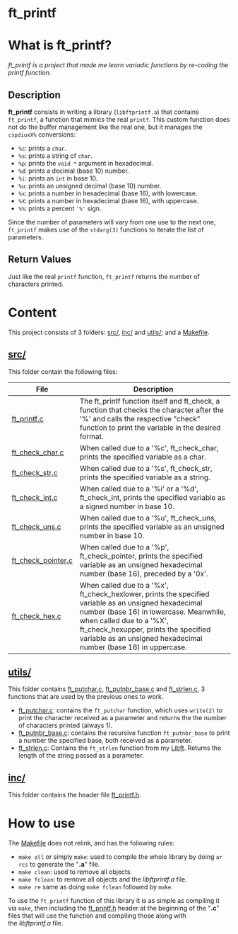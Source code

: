 # ft_printf

# What is ft_printf?

*ft_printf is a project that made me learn variadic functions by re-coding the printf function.*

## Description

**ft_printf** consists in writing a library (`libftprintf.a`) that contains `ft_printf`, a function that mimics the real `printf`. This custom function does not do the buffer management like the real one, but it manages the `cspdiuxX%` conversions:

- `%c`: prints a `char`.
- `%s`: prints a string of `char`.
- `%p`: prints the `void *` argument in hexadecimal.
- `%d`: prints a decimal (base 10) number.
- `%i`: prints an `int` in base 10.
- `%u`: prints an unsigned decimal (base 10) number.
- `%x`: prints a number in hexadecimal (base 16), with lowercase.
- `%X`: prints a number in hexadecimal (base 16), with uppercase.
- `%%`: prints a percent `'%'` sign.

Since the number of parameters will vary from one use to the next one, `ft_printf` makes use of the `stdarg(3)` functions to iterate the list of parameters.

## Return Values

Just like the real `printf` function, `ft_printf` returns the number of characters printed.

# Content

This project consists of 3 folders: [src/](https://github.com/Javiff8/ft_printf/tree/master/src), [inc/](https://github.com/Javiff8/ft_printf/tree/master/inc) and [utils/](https://github.com/Javiff8/ft_printf/tree/master/utils); and a [Makefile](https://github.com/Javiff8/ft_printf/blob/master/Makefile).

## [src/](https://github.com/Javiff8/ft_printf/tree/master/src)

This folder contain the following files:

|File              |Description                                                                                                                                                                               |
|------------------|--------------------------------------------------------------------------------------------------------------------------------------------------------------------------------------------------------------|
|[ft_printf.c](https://github.com/Javiff8/ft_printf/blob/master/src/ft_printf.c)       |The ft_printf function itself and ft_check, a function that checks the character after the '%' and calls the respective "check" function to print the variable in the desired format.                                                                                                 |
|[ft_check_char.c](https://github.com/Javiff8/ft_printf/blob/master/src/ft_check_char.c)   |When called due to a '%c', ft_check_char, prints the specified variable as a char.                                                                                                                                                                                                    |
|[ft_check_str.c](https://github.com/Javiff8/ft_printf/blob/master/src/ft_check_str.c)    |When called due to a '%s', ft_check_str, prints the specified variable as a string.                                                                                                                                                                                                   |
|[ft_check_int.c](https://github.com/Javiff8/ft_printf/blob/master/src/ft_check_int.c)    |When called due to a '%i' or a '%d', ft_check_int, prints the specified variable as a signed number in base 10.                                                                                                                                                                       |
|[ft_check_uns.c](https://github.com/Javiff8/ft_printf/blob/master/src/ft_check_uns.c)    |When called due to a '%u', ft_check_uns, prints the specified variable as an unsigned number in base 10.                                                                                                                                                                              |
|[ft_check_pointer.c](https://github.com/Javiff8/ft_printf/blob/master/src/ft_check_pointer.c)| When called due to a '%p', ft_check_pointer, prints the specified variable as an unsigned hexadecimal number (base 16), preceded by a '0x'.                                                                                                                                          |
|[ft_check_hex.c](https://github.com/Javiff8/ft_printf/blob/master/src/ft_check_hex.c)    |When called due to a '%x', ft_check_hexlower, prints the specified variable as an unsigned hexadecimal number (base 16) in lowercase. Meanwhile, when called due to a '%X', ft_check_hexupper, prints the specified variable as an unsigned hexadecimal number (base 16) in uppercase.|

## [utils/](https://github.com/Javiff8/ft_printf/tree/master/utils)

This folder contains [ft_putchar.c](https://github.com/Javiff8/ft_printf/blob/master/utils/ft_putchar.c), [ft_putnbr_base.c](https://github.com/Javiff8/ft_printf/blob/master/utils/ft_putnbr_base.c) and [ft_strlen.c](https://github.com/Javiff8/ft_printf/blob/master/utils/ft_strlen.c), 3 functions that are used by the previous ones to work.

- [ft_putchar.c](https://github.com/Javiff8/ft_printf/blob/master/utils/ft_putchar.c): contains the `ft_putchar` function, which uses `write(2)` to print the character received as a parameter and returns the the number of characters printed (always 1).
- [ft_putnbr_base.c](https://github.com/Javiff8/ft_printf/blob/master/utils/ft_putnbr_base.c): contains the recursive function `ft_putnbr_base` to print a number the specified base, both received as a parameter.
- [ft_strlen.c](https://github.com/Javiff8/ft_printf/blob/master/utils/ft_strlen.c): Contains the `ft_strlen` function from my [Libft](https://github.com/Javiff8/libft). Returns the length of the string passed as a parameter.

## [inc/](https://github.com/Javiff8/ft_printf/tree/master/inc)

This folder contains the header file [ft_printf.h](https://github.com/Javiff8/ft_printf/blob/master/inc/ft_printf.h).

# How to use

The [Makefile](https://github.com/Javiff8/ft_printf/blob/master/Makefile) does not relink, and has the following rules:

- `make all` or simply `make`:  used to compile the whole library by doing `ar rcs` to generate the "**.a**" file.
- `make clean`: used to remove all objects.
- `make fclean`: to remove all objects and the *libftprintf.a* file.
- `make re` same as doing `make fclean` followed by `make`.

To use the `ft_printf` function of this library it is as simple as compiling it via `make`, then including the [ft_printf.h](https://github.com/Javiff8/ft_printf/blob/master/inc/ft_printf.h) header at the beginning of the "**.c**" files that will use the function and compiling those along with the *libftprintf.a* file.
